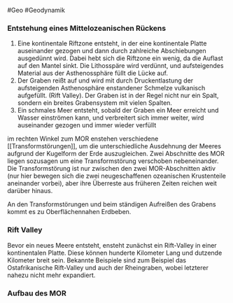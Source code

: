 #Geo #Geodynamik 

### Entstehung eines Mittelozeanischen Rückens

1. Eine kontinentale Riftzone entsteht, in der eine kontinentale Platte auseinander gezogen und dann durch zahlreiche Abschiebungen ausgedünnt wird. Dabei hebt sich die Riftzone ein wenig, da die Auflast auf den Mantel sinkt. Die Lithosspäre wird verdünnt, und aufsteigendes Material aus der Asthenossphäre füllt die Lücke auf.
2. Der Graben reißt auf und wird mit durch Druckentlastung der aufsteigenden Asthenosphäre enstandener Schmelze vulkanisch aufgefüllt. (Rift Valley). Der Graben ist in der Regel nicht nur ein Spalt, sondern ein breites Grabensystem mit vielen Spalten.
3. Ein schmales Meer entsteht, sobald der Graben ein Meer erreicht und Wasser einströmen kann, und verbreitert sich immer weiter, wird auseinander gezogen und immer wieder verfüllt

im rechten Winkel zum MOR enstehen verschiedene [[Transformstörungen]], um die unterschiedliche Ausdehnung der Meeres aufgrund der Kugelform der Erde auszugleichen. Zwei Abschnitte des MOR liegen sozusagen um eine Transformstörung verschoben nebeneinander. Die Transformstörung ist nur zwischen den zwei MOR-Abschnitten aktiv (nur hier bewegen sich die zwei neugeschaffenen ozeanischen Krustenteile aneinander vorbei), aber ihre Überreste aus früheren Zeiten reichen weit darüber hinaus. 

An den Transformstörungen und beim ständigen Aufreißen des Grabens kommt es zu Oberflächennahen Erdbeben.

### Rift Valley

Bevor ein neues Meere entsteht, ensteht zunächst ein Rift-Valley in einer kontinentalen Platte. Diese können hunderte Kilometer Lang und dutzende Kilometer breit sein. Bekannte Beispiele sind zum Beispiel das Ostafrikanische Rift-Valley und auch der Rheingraben, wobei letzterer nahezu nicht mehr expandiert.

### Aufbau des MOR


